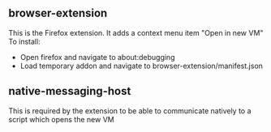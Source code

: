 ## browser-extension
This is the Firefox extension. It adds a context menu item "Open in new VM"
To install:
- Open firefox and navigate to about:debugging
- Load temporary addon and navigate to browser-extension/manifest.json

## native-messaging-host
This is required by the extension to be able to communicate natively to a 
script which opens the new VM

